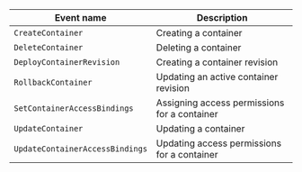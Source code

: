 Event name | Description
--- | ---
| `CreateContainer` | Creating a container |
| `DeleteContainer` | Deleting a container |
| `DeployContainerRevision` | Creating a container revision |
| `RollbackContainer` | Updating an active container revision |
| `SetContainerAccessBindings` | Assigning access permissions for a container |
| `UpdateContainer` | Updating a container |
| `UpdateContainerAccessBindings` | Updating access permissions for a container |